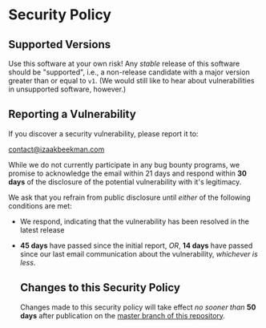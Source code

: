 # Security Policy

## Supported Versions

Use this software at your own risk! Any *stable* release of this software should be "supported",
i.e., a non-release candidate with a major version greater than or equal to `v1`.
(We would still like to hear about vulnerabilities in unsupported software, however.)

## Reporting a Vulnerability

If you discover a security vulnerability, please report it to:

  contact@izaakbeekman.com

While we do not currently participate in any bug bounty programs, we promise to acknowledge
the email within 21 days and respond within __30 days__ of the disclosure of the potential
vulnerability with it's legitimacy.

We ask that you refrain from public disclosure until *either* of the following conditions are
met:

- We respond, indicating that the vulnerability has been resolved in the latest release
- __45 days__ have passed since the initial report, *OR*, __14 days__ have passed since
  our last email communication about the vulnerability, *whichever is less*.

  ## Changes to this Security Policy

  Changes made to this security policy will take effect *no sooner than* __50 days__ after
  publication on the [master branch of this repository].


[master branch of this repository]: ../../tree/master/
